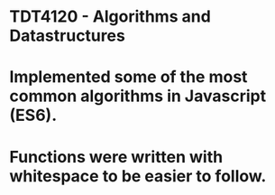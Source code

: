 # TDT4120 - Algorithms and Datastructures
# Implemented some of the most common algorithms in Javascript (ES6).
# Functions were written with whitespace to be easier to follow.

